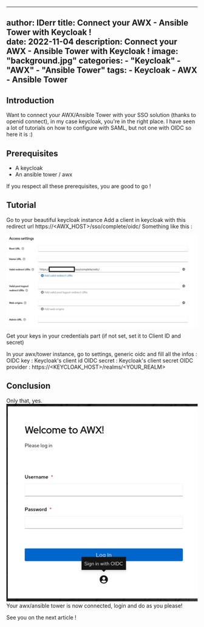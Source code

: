 
---
author: IDerr
title: Connect your AWX - Ansible Tower with Keycloak !  
date: 2022-11-04
description: Connect your AWX - Ansible Tower with Keycloak  !
image: "background.jpg"
categories: 
    - "Keycloak"
    - "AWX"
    - "Ansible Tower"
tags:
    - Keycloak
    - AWX
    - Ansible Tower
---

## Introduction

Want to connect your AWX/Ansible Tower with your SSO solution (thanks to openid connect), in my case keycloak, you're in the right place.
I have seen a lot of tutorials on how to configure with SAML, but not one with OIDC so here it is :)
## Prerequisites

- A keycloak
- An ansible tower / awx

If you respect all these prerequisites, you are good to go !

## Tutorial 
Go to your beautiful keycloak instance 
Add a client in keycloak with this redirect url 
https://<AWX_HOST>/sso/complete/oidc/
Something like this :

![config](config.jpg)

Get your keys in your credentials part (if not set, set it to Client ID and secret)


In your awx/tower instance, go to settings, generic oidc and fill all the infos :
OIDC key : Keycloak's client id 
OIDC secret : Keycloak's client secret 
OIDC provider : https://<KEYCLOAK_HOST>/realms/<YOUR_REALM>



## Conclusion

Only that, yes.
![login](awx-login.png)
Your awx/ansible tower is now connected, login and do as you please! 


See you on the next article !